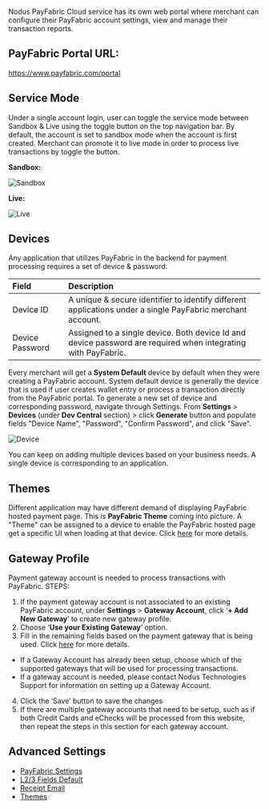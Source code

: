 Nodus PayFabric Cloud service has its own web portal where merchant can configure their PayFabric account settings, view and manage their transaction reports.

## PayFabric Portal URL:
https://www.payfabric.com/portal

## Service Mode

Under a single account login, user can toggle the service mode between Sandbox & Live using the toggle button on the top navigation bar.
By default, the account is set to sandbox mode when the account is first created. Merchant can promote it to live mode in order to process live transactions by toggle the button.

**Sandbox:**

![Sandbox](https://s3-us-west-1.amazonaws.com/github-screenshot-repository/V3/Sandbox.png)

**Live:**

![Live](https://s3-us-west-1.amazonaws.com/github-screenshot-repository/V3/Live.png)

## Devices

Any application that utilizes PayFabric in the backend for payment processing requires a set of device & password.

| Field                | Description  | 
| :--------------------|:-------------| 
| Device ID            | A unique & secure identifier to identify different applications under a single PayFabric merchant account. | 
| Device Password      | Assigned to a single device. Both device Id and device password are required when integrating with PayFabric. | 

Every merchant will get a **System Default** device by default when they were creating a PayFabric account. System default device is generally the device that is used if user creates wallet entry or process a transaction directly from the PayFabric portal.
To generate a new set of device and corresponding password, navigate through Settings. From **Settings** >  **Devices** (under **Dev Central** section) > click **Generate** button and populate fields "Device Name", "Password", "Confirm Password", and click "Save". 

![Device](https://s3-us-west-1.amazonaws.com/github-screenshot-repository/V3/DeviceManagement.png)

You can keep on adding multiple devices based on your business needs. A single device is corresponding to an application. 

## Themes

Different application may have different demand of displaying PayFabric hosted payment page. This is **PayFabric Theme** coming into picture. A "Theme" can be assigned to a device to enable the PayFabric hosted page get a specific UI when loading at that device. Click [here](Themes.md) for more details.

## Gateway Profile

Payment gateway account is needed to process transactions with PayFabric. 
STEPS:
1.	If the payment gateway account is not associated to an existing PayFabric account, under **Settings** > **Gateway Account**, click ‘**+ Add New Gateway**’ to create new gateway profile.
2.	Choose ‘**Use your Existing Gateway**’ option.
3.	Fill in the remaining fields based on the payment gateway that is being used. Click [here](Gateway%20Configuration.md) for more details.

 * If a Gateway Account has already been setup, choose which of the supported gateways that will be used for processing transactions. 
 * If a gateway account is needed, please contact Nodus Technologies Support for information on setting up a Gateway Account. 

4.	Click the ‘Save’ button to save the changes
5.	If there are multiple gateway accounts that need to be setup, such as if both Credit Cards and eChecks will be processed from this website, then repeat the steps in this section for each gateway account.

## Advanced Settings

* [PayFabric Settings](PayFabric%20Settings.md)
* [L2/3 Fields Default]()
* [Receipt Email]()
* [Themes](Themes.md)

